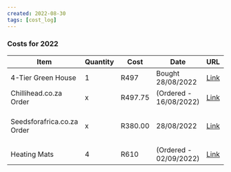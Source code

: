 ```yaml
---
created: 2022-08-30
tags: [cost_log]
---
```


### Costs for 2022

| Item                       | Quantity | Cost    | Date                   | URL                                                                                                                        | Comments                             |
| -------------------------- | -------- | ------- | ---------------------- | -------------------------------------------------------------------------------------------------------------------------- | ------------------------------------ |
| 4-Tier Green House         | 1        | R497    | Bought 28/08/2022      | [Link](https://www.game.co.za/Garden%252C-Patio-%2526-Pool/Garden-Tools-%2526-Machinery/Garden-Tools/p/000000000000826977) |                                      |
| Chillihead.co.za Order     | x        | R497.75 | (Ordered - 16/08/2022) | [Link](https://www.chillihead.co.za/index.php?route=account/order/info&order_id=2409)                                      |                                      |
| Seedsforafrica.co.za Order | x        | R380.00 | 28/08/2022             | [Link](https://www.seedsforafrica.co.za/account/orders/97a0e60d54c6014dc72fe06873865770)                                   | This order includes flowering plants |
| Heating Mats               | 4        | R610    | (Ordered - 02/09/2022) | [Link](https://livingseeds.co.za/account/order/info?order_id=122886)                                                       |                                      | 

